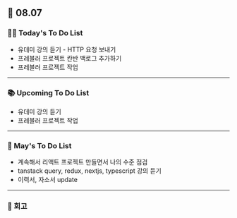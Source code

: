## 📆 08.07

### 💁‍♀️ Today's To Do List

- 유데미 강의 듣기 - HTTP 요청 보내기
- 프레블러 프로젝트 칸반 백로그 추가하기
- 프레블러 프로젝트 작업

---

### 📚 Upcoming To Do List

- 유데미 강의 듣기
- 프레블러 프로젝트 작업

---

### 📌 May's To Do List

- 계속해서 리액트 프로젝트 만들면서 나의 수준 점검
- tanstack query, redux, nextjs, typescript 강의 듣기
- 이력서, 자소서 update

---

### 👀 회고
